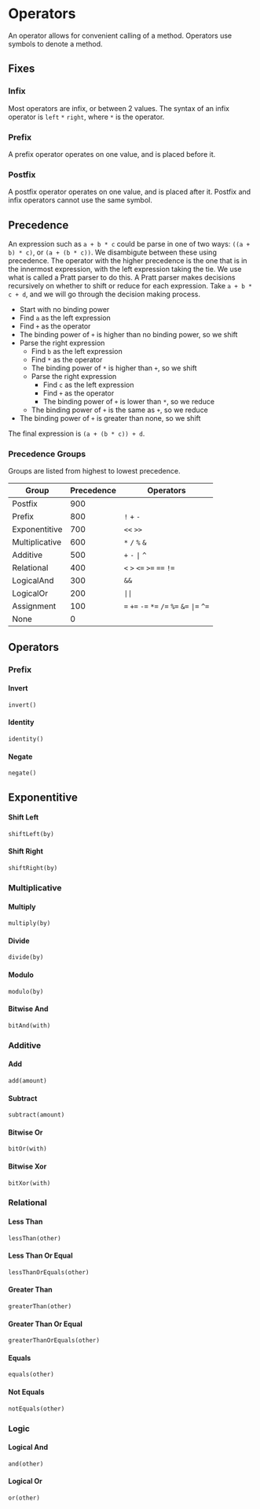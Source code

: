 # Operators

An operator allows for convenient calling of a method. Operators use symbols to denote a method.

## Fixes

### Infix

Most operators are infix, or between 2 values. The syntax of an infix operator is `left` `*` `right`, where `*` is the operator.

### Prefix

A prefix operator operates on one value, and is placed before it.

### Postfix

A postfix operator operates on one value, and is placed after it. Postfix and infix operators cannot use the same symbol.

## Precedence

An expression such as `a + b * c` could be parse in one of two ways: `((a + b) * c)`, or `(a + (b * c))`. We disambigute between these using precedence. The operator with the higher precedence is the one that is in the innermost expression, with the left expression taking the tie. We use what is called a Pratt parser to do this. A Pratt parser makes decisions recursively on whether to shift or reduce for each expression. Take `a + b * c + d`, and we will go through the decision making process.

- Start with no binding power
- Find `a` as the left expression
- Find `+` as the operator
- The binding power of `+` is higher than no binding power, so we shift
- Parse the right expression
  - Find `b` as the left expression
  - Find `*` as the operator
  - The binding power of `*` is higher than `+`, so we shift
  - Parse the right expression
    - Find `c` as the left expression
    - Find `+` as the operator
    - The binding power of `+` is lower than `*`, so we reduce
  - The binding power of `+` is the same as `+`, so we reduce
- The binding power of `+` is greater than none, so we shift

The final expression is `(a + (b * c)) + d`.

### Precedence Groups

Groups are listed from highest to lowest precedence.

| Group          | Precedence | Operators                                    |
| -------------- | ---------- | -------------------------------------------- |
| Postfix        | 900        |                                              |
| Prefix         | 800        | `!` `+` `-`                                  |
| Exponentitive  | 700        | `<<` `>>`                                    |
| Multiplicative | 600        | `*` `/` `%` `&`                              |
| Additive       | 500        | `+` `-` `\|` `^`                             |
| Relational     | 400        | `<` `>` `<=` `>=` `==` `!=`                  |
| LogicalAnd     | 300        | `&&`                                         |
| LogicalOr      | 200        | `\|\|`                                       |
| Assignment     | 100        | `=` `+=` `-=` `*=` `/=` `%=` `&=` `\|=` `^=` |
| None           | 0          |                                              |

## Operators

### Prefix

#### Invert

`invert()`

#### Identity

`identity()`

#### Negate

`negate()`

## Exponentitive

#### Shift Left

`shiftLeft(by)`

#### Shift Right

`shiftRight(by)`

### Multiplicative

#### Multiply

`multiply(by)`

#### Divide

`divide(by)`

#### Modulo

`modulo(by)`

#### Bitwise And

`bitAnd(with)`

### Additive

#### Add

`add(amount)`

#### Subtract

`subtract(amount)`

#### Bitwise Or

`bitOr(with)`

#### Bitwise Xor

`bitXor(with)`

### Relational

#### Less Than

`lessThan(other)`

#### Less Than Or Equal

`lessThanOrEquals(other)`

#### Greater Than

`greaterThan(other)`

#### Greater Than Or Equal

`greaterThanOrEquals(other)`

#### Equals

`equals(other)`

#### Not Equals

`notEquals(other)`

### Logic

#### Logical And

`and(other)`

#### Logical Or

`or(other)`
